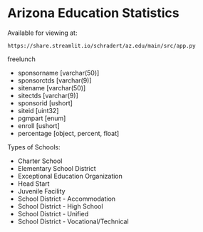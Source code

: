 # Arizona Education Statistics

Available for viewing at:

```plain
https://share.streamlit.io/schradert/az.edu/main/src/app.py
```

freelunch
- sponsorname [varchar(50)]
- sponsorctds [varchar(9)]
- sitename [varchar(50)]
- sitectds [varchar(9)]
- sponsorid [ushort]
- siteid [uint32]
- pgmpart [enum]
- enroll [ushort]
- percentage [object, percent, float]

Types of Schools:
- Charter School
- Elementary School District
- Exceptional Education Organization
- Head Start
- Juvenile Facility
- School District - Accommodation
- School District - High School
- School District - Unified
- School District - Vocational/Technical
